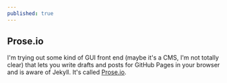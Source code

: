 ```yaml
---
published: true
---
```

## Prose.io

I'm trying out some kind of GUI front end (maybe it's a CMS, I'm not totally clear) that lets you write drafts and posts for GitHub Pages in your browser and is aware of Jekyll. It's called [Prose.io](http://prose.io).
